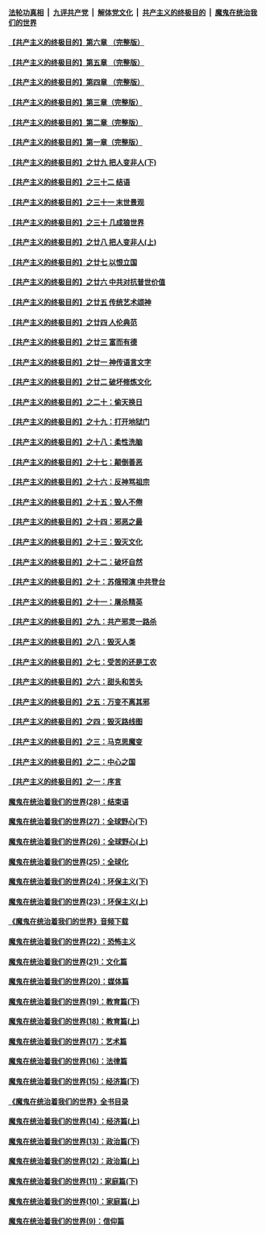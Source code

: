 ####  [法轮功真相](../../../../basic/blob/master/README.md?t=06111031) &nbsp;|&nbsp; [九评共产党](../../../../9ping.md/blob/master/README.md?t=06111031) &nbsp;|&nbsp; [解体党文化](../../../../jtdwh.md/blob/master/README.md?t=06111031)  &nbsp;|&nbsp; [共产主义的终极目的](../../../../gczydzjmd.md/blob/master/README.md?t=06111031) &nbsp;|&nbsp; [魔鬼在统治我们的世界](../../../../mgztzwmdsj.md/blob/master/README.md?t=06111031) 

#### [【共产主义的终极目的】第六章 （完整版）](../pages/nsc422/n11428913.md?t=06111031) 

#### [【共产主义的终极目的】第五章 （完整版）](../pages/nsc422/n11428912.md?t=06111031) 

#### [【共产主义的终极目的】第四章 （完整版）](../pages/nsc422/n11428907.md?t=06111031) 

#### [【共产主义的终极目的】第三章（完整版）](../pages/nsc422/n11428848.md?t=06111031) 

#### [【共产主义的终极目的】第二章（完整版）](../pages/nsc422/n11428831.md?t=06111031) 

#### [【共产主义的终极目的】第一章（完整版）](../pages/nsc422/n11417651.md?t=06111031) 

#### [【共产主义的终极目的】之廿九 把人变非人(下)](../pages/nsc422/n11344140.md?t=06111031) 

#### [【共产主义的终极目的】之三十二 结语](../pages/nsc422/n11360535.md?t=06111031) 

#### [【共产主义的终极目的】之三十一 末世景观](../pages/nsc422/n11351129.md?t=06111031) 

#### [【共产主义的终极目的】之三十 几成狼世界](../pages/nsc422/n11348280.md?t=06111031) 

#### [【共产主义的终极目的】之廿八 把人变非人(上)](../pages/nsc422/n11340492.md?t=06111031) 

#### [【共产主义的终极目的】之廿七 以恨立国](../pages/nsc422/n11336944.md?t=06111031) 

#### [【共产主义的终极目的】之廿六 中共对抗普世价值](../pages/nsc422/n11324785.md?t=06111031) 

#### [【共产主义的终极目的】之廿五 传统艺术颂神](../pages/nsc422/n11296396.md?t=06111031) 

#### [【共产主义的终极目的】之廿四 人伦典范](../pages/nsc422/n11296397.md?t=06111031) 

#### [【共产主义的终极目的】之廿三 富而有德](../pages/nsc422/n11283598.md?t=06111031) 

#### [【共产主义的终极目的】之廿一 神传语言文字](../pages/nsc422/n11263265.md?t=06111031) 

#### [【共产主义的终极目的】之廿二 破坏修炼文化](../pages/nsc422/n11245728.md?t=06111031) 

#### [【共产主义的终极目的】之二十：偷天换日](../pages/nsc422/n11238846.md?t=06111031) 

#### [【共产主义的终极目的】之十九：打开地狱门](../pages/nsc422/n11206376.md?t=06111031) 

#### [【共产主义的终极目的】之十八：柔性洗脑](../pages/nsc422/n11199994.md?t=06111031) 

#### [【共产主义的终极目的】之十七：颠倒善恶](../pages/nsc422/n11179782.md?t=06111031) 

#### [【共产主义的终极目的】之十六：反神骂祖宗](../pages/nsc422/n11166798.md?t=06111031) 

#### [【共产主义的终极目的】之十五：毁人不倦](../pages/nsc422/n11166792.md?t=06111031) 

#### [【共产主义的终极目的】之十四：邪恶之最](../pages/nsc422/n11150249.md?t=06111031) 

#### [【共产主义的终极目的】之十三：毁灭文化](../pages/nsc422/n11135227.md?t=06111031) 

#### [【共产主义的终极目的】之十二：破坏自然](../pages/nsc422/n11135214.md?t=06111031) 

#### [【共产主义的终极目的】之十：苏俄预演 中共登台](../pages/nsc422/n11118424.md?t=06111031) 

#### [【共产主义的终极目的】之十一：屠杀精英](../pages/nsc422/n11118442.md?t=06111031) 

#### [【共产主义的终极目的】之九：共产邪灵一路杀](../pages/nsc422/n11114139.md?t=06111031) 

#### [【共产主义的终极目的】之八：毁灭人类](../pages/nsc422/n11108503.md?t=06111031) 

#### [【共产主义的终极目的】之七：受苦的还是工农](../pages/nsc422/n11101809.md?t=06111031) 

#### [【共产主义的终极目的】之六：甜头和苦头](../pages/nsc422/n11096971.md?t=06111031) 

#### [【共产主义的终极目的】之五：万变不离其邪](../pages/nsc422/n11091285.md?t=06111031) 

#### [【共产主义的终极目的】之四：毁灭路线图](../pages/nsc422/n11086284.md?t=06111031) 

#### [【共产主义的终极目的】之三：马克思魔变](../pages/nsc422/n11061941.md?t=06111031) 

#### [【共产主义的终极目的】之二：中心之国](../pages/nsc422/n11047728.md?t=06111031) 

#### [【共产主义的终极目的】之一：序言](../pages/nsc422/n11086077.md?t=06111031) 

#### [魔鬼在统治着我们的世界(28)：结束语](../pages/nsc422/n10936246.md?t=06111031) 

#### [魔鬼在统治着我们的世界(27)：全球野心(下)](../pages/nsc422/n10928319.md?t=06111031) 

#### [魔鬼在统治着我们的世界(26)：全球野心(上)](../pages/nsc422/n10900318.md?t=06111031) 

#### [魔鬼在统治着我们的世界(25)：全球化](../pages/nsc422/n10788205.md?t=06111031) 

#### [魔鬼在统治着我们的世界(24)：环保主义(下)](../pages/nsc422/n10695307.md?t=06111031) 

#### [魔鬼在统治着我们的世界(23)：环保主义(上)](../pages/nsc422/n10688613.md?t=06111031) 

#### [《魔鬼在统治着我们的世界》音频下载](../pages/nsc422/n10635553.md?t=06111031) 

#### [魔鬼在统治着我们的世界(22)：恐怖主义](../pages/nsc422/n10614727.md?t=06111031) 

#### [魔鬼在统治着我们的世界(21)：文化篇](../pages/nsc422/n10597706.md?t=06111031) 

#### [魔鬼在统治着我们的世界(20)：媒体篇](../pages/nsc422/n10586579.md?t=06111031) 

#### [魔鬼在统治着我们的世界(19)：教育篇(下)](../pages/nsc422/n10564808.md?t=06111031) 

#### [魔鬼在统治着我们的世界(18)：教育篇(上)](../pages/nsc422/n10526970.md?t=06111031) 

#### [魔鬼在统治着我们的世界(17)：艺术篇](../pages/nsc422/n10499093.md?t=06111031) 

#### [魔鬼在统治着我们的世界(16)：法律篇](../pages/nsc422/n10485969.md?t=06111031) 

#### [魔鬼在统治着我们的世界(15)：经济篇(下)](../pages/nsc422/n10469975.md?t=06111031) 

#### [《魔鬼在统治着我们的世界》全书目录](../pages/nsc422/n10464261.md?t=06111031) 

#### [魔鬼在统治着我们的世界(14)：经济篇(上)](../pages/nsc422/n10457370.md?t=06111031) 

#### [魔鬼在统治着我们的世界(13)：政治篇(下)](../pages/nsc422/n10448270.md?t=06111031) 

#### [魔鬼在统治着我们的世界(12)：政治篇(上)](../pages/nsc422/n10444576.md?t=06111031) 

#### [魔鬼在统治着我们的世界(11)：家庭篇(下)](../pages/nsc422/n10440961.md?t=06111031) 

#### [魔鬼在统治着我们的世界(10)：家庭篇(上)](../pages/nsc422/n10435448.md?t=06111031) 

#### [魔鬼在统治着我们的世界(9)：信仰篇](../pages/nsc422/n10432159.md?t=06111031) 

